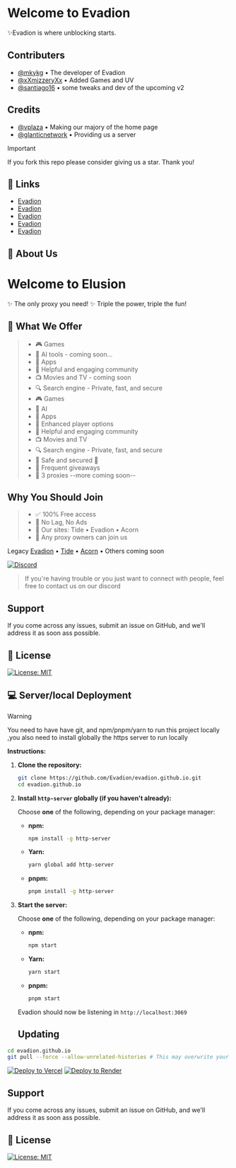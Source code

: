 
# Welcome to Evadion

✨Evadion is where unblocking starts.
## Contributers

- [@mkykg](https://www.github.com/mkykg) • The developer of Evadion
- [@xXmizzeryXx](https://www.github.com/xXmizzeryXx) • Added Games and UV
- [@santiago16](https://www.github.com/gustambolopez) • some tweaks and dev of the upcoming v2




## Credits

- [@vplaza](https://vplaza.org/) • Making our majory of the home page
- [@glanticnetwork](https://galacticnetwork.org/) • Providing us a server
  
> [!IMPORTANT]
> If you fork this repo please consider giving us a star. Thank you!

## 🔗 Links

- [Evadion](https://evadion.github.io)
- [Evadion](https://evadion.pages.dev)
- [Evadion](https://evadion.on-to.space)
- [Evadion](https://evadion.netlify.app)
- [Evadion](https://evadion.org)


## 🚀 About Us

# **Welcome to Elusion** 
✨ The only proxy you need!
✨ Triple the power, triple the fun!
## **🚀 What We Offer**

> * 🎮 Games
> * 🤖  AI tools - coming soon...
> * 📲    Apps
> * 💬 Helpful and engaging community
> * 📺 Movies and TV - coming soon
> *  🔍  Search engine - Private, fast, and secure
> * 🎮 Games
> * 🤖  AI
> * 📲  Apps
> * 🚀  Enhanced player options
> * 💬  Helpful and engaging community
> * 📺  Movies and TV
> * 🔍 Search engine - Private, fast, and secure
> * 🔐 Safe and secured 💯
> * 🎉 Frequent giveaways
> * 🪩  3 proxies --more coming soon--
## **Why You Should Join**

> * ✅ 100% Free access
> * 💎 No Lag, No Ads
> * 🚀  Our sites: Tide • Evadion • Acorn
> * 🪩  Any proxy owners can join us

Legacy
[Evadion](https://evadion.pages.dev) • [Tide](https://tide-tau.vercel.app) • [Acorn](https://the-acornz.github.io/) • Others coming soon

[![Discord](https://img.shields.io/badge/Discord-7289DA?style=for-the-badge&logo=discord&logoColor=white)](https://discord.gg/XvdfwjjEyG)
> If you're having trouble or you just want to connect with people, feel free to contact us on our discord

  
## Support
If you come across any issues, submit an issue on GitHub, and we'll address it as soon ass possible. 
## 📜 License

[![License: MIT](https://img.shields.io/badge/License-MIT-yellow.svg)](https://opensource.org/licenses/MIT)


## 💻 Server/local Deployment

> [!WARNING]
> You need to have have git, and npm/pnpm/yarn to run this project locally
> ,you also need to install globally the https server to run locally

**Instructions:**

1.  **Clone the repository:**

    ```bash
    git clone https://github.com/Evadion/evadion.github.io.git
    cd evadion.github.io
    ```

2.  **Install `http-server` globally (if you haven't already):**

    Choose **one** of the following, depending on your package manager:

    *   **npm:**

        ```bash
        npm install -g http-server
        ```

    *   **Yarn:**

        ```bash
        yarn global add http-server
        ```

    *   **pnpm:**

        ```bash
        pnpm install -g http-server
        ```

3.  **Start the server:**

    Choose **one** of the following, depending on your package manager:

    *   **npm:**

        ```bash
        npm start
        ```

    *   **Yarn:**

        ```bash
        yarn start
        ```

    *   **pnpm:**

        ```bash
        pnpm start
        ```

    Evadion should now be listening in `http://localhost:3069`
    ## Updating

```bash
cd evadion.github.io
git pull --force --allow-unrelated-histories # This may overwrite your local changes 
```
[![Deploy to Vercel](https://binbashbanana.github.io/deploy-buttons/buttons/remade/vercel.svg)](https://vercel.com/new/clone?repository-url=https://github.com/{user}/{evadion.github.io})
[![Deploy to Render](https://binbashbanana.github.io/deploy-buttons/buttons/remade/render.svg)](https://render.com/deploy?repo=https://github.com/gustambolopez/evadion.github.io)

## Support
If you come across any issues, submit an issue on GitHub, and we'll address it as soon ass possible. 


## 📜 License

[![License: MIT](https://img.shields.io/badge/License-MIT-yellow.svg)](https://opensource.org/licenses/MIT)
